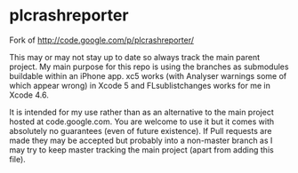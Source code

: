plcrashreporter
===============

Fork of http://code.google.com/p/plcrashreporter/

This may or may not stay up to date so always track the main parent project.  My main purpose for this repo is using the branches as submodules buildable within an iPhone app.  xc5 works (with Analyser warnings some of which appear wrong) in Xcode 5 and FLsublistchanges works for me in Xcode 4.6.

It is intended for my use rather than as an alternative to the main project hosted at code.google.com.  You are welcome to use it but it comes with absolutely no guarantees (even of future existence).  If Pull requests are made they may be accepted but probably into a non-master branch as I may try to keep master tracking the main project (apart from adding this file).

